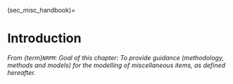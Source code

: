 (sec_misc_handbook)=
# Introduction

_From {term}`NRPM`: Goal of this chapter: To provide guidance (methodology, methods and models) for the modelling of miscellaneous items, as defined hereafter._

```{tableofcontents}
```